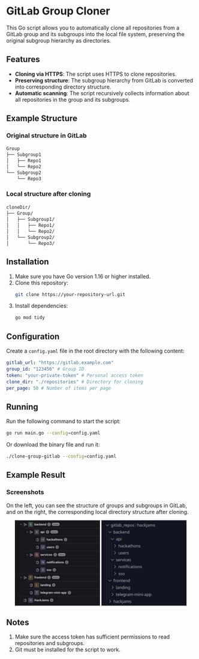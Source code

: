 
# GitLab Group Cloner

This Go script allows you to automatically clone all repositories from a GitLab group and its subgroups into the local file system, preserving the original subgroup hierarchy as directories.

## Features

- **Cloning via HTTPS**: The script uses HTTPS to clone repositories.
- **Preserving structure**: The subgroup hierarchy from GitLab is converted into corresponding directory structure.
- **Automatic scanning**: The script recursively collects information about all repositories in the group and its subgroups.

## Example Structure

### Original structure in GitLab

```
Group
├── Subgroup1
│   ├── Repo1
│   └── Repo2
└── Subgroup2
    └── Repo3
```

### Local structure after cloning

```
cloneDir/
├── Group/
│   ├── Subgroup1/
│   │   ├── Repo1/
│   │   └── Repo2/
│   └── Subgroup2/
│       └── Repo3/
```

## Installation

1. Make sure you have Go version 1.16 or higher installed.
2. Clone this repository:
   ```bash
   git clone https://your-repository-url.git
   ```
3. Install dependencies:
   ```bash
   go mod tidy
   ```

## Configuration

Create a `config.yaml` file in the root directory with the following content:

```yaml
gitlab_url: "https://gitlab.example.com"
group_id: "123456" # Group ID
token: "your-private-token" # Personal access token
clone_dir: "./repositories" # Directory for cloning
per_page: 50 # Number of items per page
```

## Running

Run the following command to start the script:

```bash
go run main.go --config=config.yaml
```

Or download the binary file and run it:

```bash
./clone-group-gitlab --config=config.yaml
```

## Example Result

### Screenshots

On the left, you can see the structure of groups and subgroups in GitLab, and on the right, the corresponding local directory structure after cloning.

<p align="center">
  <img src="./img/gitlab_structure.png" alt="GitLab Structure" width="45%">
  <img src="./img/local_structure.png" alt="Local Structure" width="45%">
</p>

## Notes

1. Make sure the access token has sufficient permissions to read repositories and subgroups.
2. Git must be installed for the script to work.

